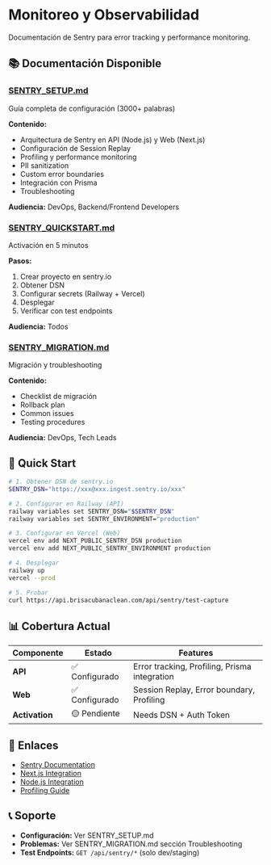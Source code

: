 # Monitoreo y Observabilidad

Documentación de Sentry para error tracking y performance monitoring.

## 📚 Documentación Disponible

### [SENTRY_SETUP.md](SENTRY_SETUP.md)

Guía completa de configuración (3000+ palabras)

**Contenido:**

- Arquitectura de Sentry en API (Node.js) y Web (Next.js)
- Configuración de Session Replay
- Profiling y performance monitoring
- PII sanitization
- Custom error boundaries
- Integración con Prisma
- Troubleshooting

**Audiencia:** DevOps, Backend/Frontend Developers

### [SENTRY_QUICKSTART.md](SENTRY_QUICKSTART.md)

Activación en 5 minutos

**Pasos:**

1. Crear proyecto en sentry.io
2. Obtener DSN
3. Configurar secrets (Railway + Vercel)
4. Desplegar
5. Verificar con test endpoints

**Audiencia:** Todos

### [SENTRY_MIGRATION.md](SENTRY_MIGRATION.md)

Migración y troubleshooting

**Contenido:**

- Checklist de migración
- Rollback plan
- Common issues
- Testing procedures

**Audiencia:** DevOps, Tech Leads

## 🚀 Quick Start

```bash
# 1. Obtener DSN de sentry.io
SENTRY_DSN="https://xxx@xxx.ingest.sentry.io/xxx"

# 2. Configurar en Railway (API)
railway variables set SENTRY_DSN="$SENTRY_DSN"
railway variables set SENTRY_ENVIRONMENT="production"

# 3. Configurar en Vercel (Web)
vercel env add NEXT_PUBLIC_SENTRY_DSN production
vercel env add NEXT_PUBLIC_SENTRY_ENVIRONMENT production

# 4. Desplegar
railway up
vercel --prod

# 5. Probar
curl https://api.brisacubanaclean.com/api/sentry/test-capture
```

## 📊 Cobertura Actual

| Componente     | Estado         | Features                                      |
| -------------- | -------------- | --------------------------------------------- |
| **API**        | ✅ Configurado | Error tracking, Profiling, Prisma integration |
| **Web**        | ✅ Configurado | Session Replay, Error boundary, Profiling     |
| **Activation** | 🟡 Pendiente   | Needs DSN + Auth Token                        |

## 🔗 Enlaces

- [Sentry Documentation](https://docs.sentry.io/)
- [Next.js Integration](https://docs.sentry.io/platforms/javascript/guides/nextjs/)
- [Node.js Integration](https://docs.sentry.io/platforms/node/)
- [Profiling Guide](https://docs.sentry.io/product/profiling/)

## 📞 Soporte

- **Configuración:** Ver SENTRY_SETUP.md
- **Problemas:** Ver SENTRY_MIGRATION.md sección Troubleshooting
- **Test Endpoints:** `GET /api/sentry/*` (solo dev/staging)
